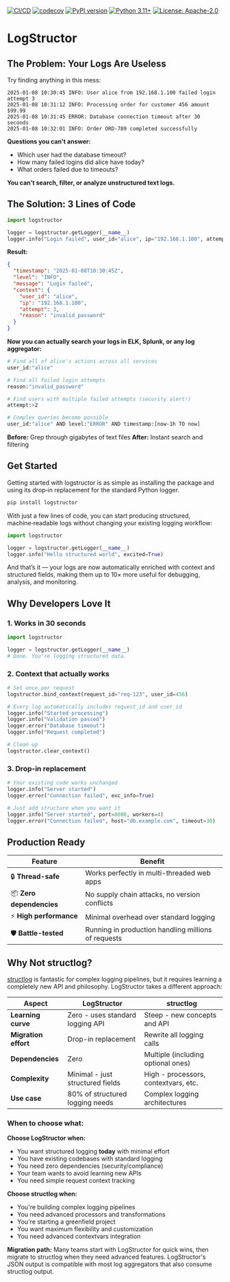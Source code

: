 [![CI/CD](https://github.com/flitzpiepe93/logstructor/actions/workflows/ci.yml/badge.svg)](https://github.com/flitzpiepe93/logstructor/actions/workflows/ci.yml)
[![codecov](https://codecov.io/gh/flitzpiepe93/logstructor/graph/badge.svg?token=XXL7PN059H)](https://codecov.io/gh/flitzpiepe93/logstructor)
[![PyPI version](https://badge.fury.io/py/logstructor.svg)](https://pypi.org/project/logstructor/)
[![Python 3.11+](https://img.shields.io/badge/python-3.11+-blue.svg)](https://www.python.org/downloads/)
[![License: Apache-2.0](https://img.shields.io/badge/License-Apache_2.0-blue.svg)](LICENSE)

# LogStructor

## The Problem: Your Logs Are Useless

Try finding anything in this mess:

```
2025-01-08 10:30:45 INFO: User alice from 192.168.1.100 failed login attempt 3
2025-01-08 10:31:12 INFO: Processing order for customer 456 amount $99.99
2025-01-08 10:31:45 ERROR: Database connection timeout after 30 seconds
2025-01-08 10:32:01 INFO: Order ORD-789 completed successfully
```

**Questions you can't answer:**

- Which user had the database timeout?
- How many failed logins did alice have today?
- What orders failed due to timeouts?

**You can't search, filter, or analyze unstructured text logs.**

## The Solution: 3 Lines of Code

```python
import logstructor

logger = logstructor.getLogger(__name__)
logger.info("Login failed", user_id="alice", ip="192.168.1.100", attempt=3, reason="invalid_password")
```

**Result:**

```json
{
  "timestamp": "2025-01-08T10:30:45Z",
  "level": "INFO",
  "message": "Login failed",
  "context": {
    "user_id": "alice",
    "ip": "192.168.1.100",
    "attempt": 3,
    "reason": "invalid_password"
  }
}
```

**Now you can actually search your logs in ELK, Splunk, or any log aggregator:**

```bash
# Find all of alice's actions across all services
user_id:"alice"

# Find all failed login attempts
reason:"invalid_password"

# Find users with multiple failed attempts (security alert!)
attempt:>2

# Complex queries become possible
user_id:"alice" AND level:"ERROR" AND timestamp:[now-1h TO now]
```

**Before:** Grep through gigabytes of text files
**After:** Instant search and filtering

## Get Started

Getting started with logstructor is as simple as installing the package and using its drop‑in replacement for the standard Python logger.

```bash
pip install logstructor
```

With just a few lines of code, you can start producing structured, machine‑readable logs without changing your existing logging workflow:

```python
import logstructor

logger = logstructor.getLogger(__name__)
logger.info("Hello structured world", excited=True)
```

And that’s it — your logs are now automatically enriched with context and structured fields, making them up to 10× more useful for debugging, analysis, and monitoring.

## Why Developers Love It

### 1. Works in 30 seconds

```python
import logstructor

logger = logstructor.getLogger(__name__)
# Done. You're logging structured data.
```

### 2. Context that actually works

```python
# Set once per request
logstructor.bind_context(request_id="req-123", user_id=456)

# Every log automatically includes request_id and user_id
logger.info("Started processing")
logger.info("Validation passed")
logger.error("Database timeout")
logger.info("Request completed")

# Clean up
logstructor.clear_context()
```

### 3. Drop-in replacement

```python
# Your existing code works unchanged
logger.info("Server started")
logger.error("Connection failed", exc_info=True)

# Just add structure when you want it
logger.info("Server started", port=8080, workers=4)
logger.error("Connection failed", host="db.example.com", timeout=30)
```

## Production Ready

| Feature                  | Benefit                                             |
| ------------------------ | --------------------------------------------------- |
| 🔒 **Thread-safe**       | Works perfectly in multi-threaded web apps          |
| 📦 **Zero dependencies** | No supply chain attacks, no version conflicts       |
| ⚡ **High performance**  | Minimal overhead over standard logging              |
| 🛡️ **Battle-tested**     | Running in production handling millions of requests |

## Why Not structlog?

[structlog](https://www.structlog.org/) is fantastic for complex logging pipelines, but it requires learning a completely new API and philosophy. LogStructor takes a different approach:

| Aspect               | LogStructor                      | structlog                            |
| -------------------- | -------------------------------- | ------------------------------------ |
| **Learning curve**   | Zero - uses standard logging API | Steep - new concepts and API         |
| **Migration effort** | Drop-in replacement              | Rewrite all logging calls            |
| **Dependencies**     | Zero                             | Multiple (including optional ones)   |
| **Complexity**       | Minimal - just structured fields | High - processors, contextvars, etc. |
| **Use case**         | 80% of structured logging needs  | Complex logging architectures        |

### When to choose what:

**Choose LogStructor when:**

- You want structured logging **today** with minimal effort
- You have existing codebases with standard logging
- You need zero dependencies (security/compliance)
- Your team wants to avoid learning new APIs
- You need simple request context tracking

**Choose structlog when:**

- You're building complex logging pipelines
- You need advanced processors and transformations
- You're starting a greenfield project
- You want maximum flexibility and customization
- You need advanced contextvars integration

**Migration path:** Many teams start with LogStructor for quick wins, then migrate to structlog when they need advanced features. LogStructor's JSON output is compatible with most log aggregators that also consume structlog output.
